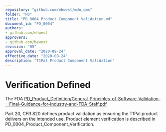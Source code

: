 ```yaml
---
repository: "github.com/ehwest/mdn_qms"
folder: "PD"
title: "PD_0004_Product Component Validation.md"
document_id: "PD_0004"
authors:
- github.com/ehwest
approvers:
- github.com/bewest
revision: "05"
approval_date: "2020-08-24"
effective_date: "2020-08-24"
description: "T1Pal Product Component Validation"
---
```



# Verification Defined
The FDA [PD_Product_Definition/General-Principles-of-Software-Validation---Final-Guidance-for-Industry-and-FDA-Staff.pdf](PD_Product_Definition/General-Principles-of-Software-Validation---Final-Guidance-for-Industry-and-FDA-Staff.pdf
)

Part 20, CFR 820 defines product validation as ensuring 
the T1Pal product
delivers on the intended use.
Product element verification is described in PD_0004_Product_Component_Verification.




